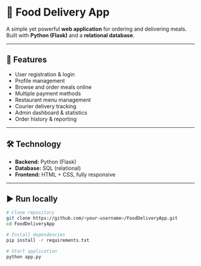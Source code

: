 # 🍴 Food Delivery App

A simple yet powerful **web application** for ordering and delivering meals.  
Built with **Python (Flask)** and a **relational database**.

---

## 🚀 Features
- User registration & login  
- Profile management  
- Browse and order meals online  
- Multiple payment methods  
- Restaurant menu management  
- Courier delivery tracking  
- Admin dashboard & statistics  
- Order history & reporting  

---

## 🛠️ Technology
- **Backend:** Python (Flask)  
- **Database:** SQL (relational)  
- **Frontend:** HTML + CSS, fully responsive  

---

## ▶️ Run locally
```bash
# Clone repository
git clone https://github.com/<your-username>/FoodDeliveryApp.git
cd FoodDeliveryApp

# Install dependencies
pip install -r requirements.txt

# Start application
python app.py

